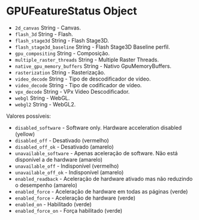 # GPUFeatureStatus Object

* `2d_canvas` String - Canvas.
* `flash_3d` String - Flash.
* `flash_stage3d` String - Flash Stage3D.
* `flash_stage3d_baseline` String - Flash Stage3D Baseline perfil.
* `gpu_compositing` String - Composição.
* `multiple_raster_threads` String - Multiple Raster Threads.
* `native_gpu_memory_buffers` String - Nativo GpuMemoryBuffers.
* `rasterization` String - Rasterização.
* `video_decode` String - Tipo de descodificador de vídeo.
* `video_decode` String - Tipo de codificador de vídeo.
* `vpx_decode` String - VPx Video Descodificador.
* `webgl` String - WebGL.
* `webgl2` String - WebGL2.

Valores possíveis:

* `disabled_software` - Software only. Hardware acceleration disabled (yellow)
* `disabled_off` - Desativado (vermelho)
* `disabled_off_ok` - Desativado (amarelo)
* `unavailable_software` - Apenas aceleração de software. Não está disponível a de hardware (amarelo)
* `unavailable_off` - Indisponível (vermelho)
* `unavailable_off_ok` - Indisponível (amarelo)
* `enabled_readback` - Aceleração de hardware ativado mas não reduzindo o desempenho (amarelo)
* `enabled_force` - Aceleração de hardware em todas as páginas (verde)
* `enabled_force` - Aceleração de hardware (verde)
* `enabled_on` - Habilitado (verde)
* `enabled_force_on` - Força habilitado (verde)
